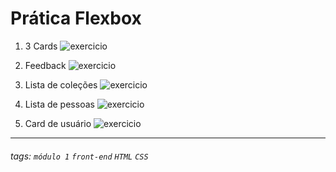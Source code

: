 # Prática Flexbox

1. 3 Cards
![exercicio](https://i.imgur.com/2J0vNic.png)

2. Feedback
![exercicio](https://i.imgur.com/IrIyZhg.png)

3. Lista de coleções
![exercicio](https://i.imgur.com/LscQlza.png)

4. Lista de pessoas
![exercicio](https://i.imgur.com/X20izOD.png)

5. Card de usuário
![exercicio](https://i.imgur.com/nS5xNNT.png)

---

###### tags: `módulo 1` `front-end` `HTML` `CSS`
